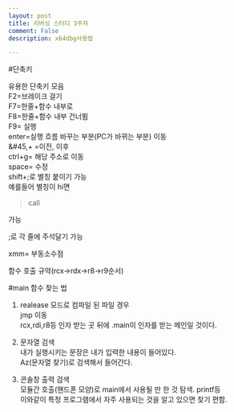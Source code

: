 ```yaml
---
layout: post
title: 리버싱 스터디 3주차
comment: False
description: x64dbg사용법

---
```


#단축키

유용한 단축키 모음  
F2=브레이크 걸기  
F7=한줄+함수 내부로  
F8=한줄+함수 내부 건너뜀  
F9= 실행  
enter=실행 흐름 바꾸는 부분(PC가 바뀌는 부분) 이동  
&#45,&#43; =이전, 이후  
ctrl+g= 해당 주소로 이동  
space= 수정  
shift+;로 별칭 붙이기 가능  
예를들어 별칭이 hi면  
>call <hi>  

가능  

;로 각 줄에 주석달기 가능

xmm= 부동소수점  

함수 호출 규약(rcx->rdx->r8->r9순서)  


#main 함수 찾는 법  

1) realease 모드로 컴파일 된 파일 경우  
jmp 이동  
rcx,rdi,r8등 인자 받는 곳 뒤에 .main이 인자를 받는 메인일 것이다.  

2) 문자열 검색  
내가 실행시키는 문장은 내가 입력한 내용이 들어있다.  
Az(문자열 찾기)로 검색해서 들어간다.  

3) 콘솔창 출력 검색  
모듈간 호출(핸드폰 모양)로 main에서 사용될 만 한 것 탐색. printf등  
이와같이 특정 프로그램에서 자주 사용되는 것을 알고 있으면 찾기 편함.  

